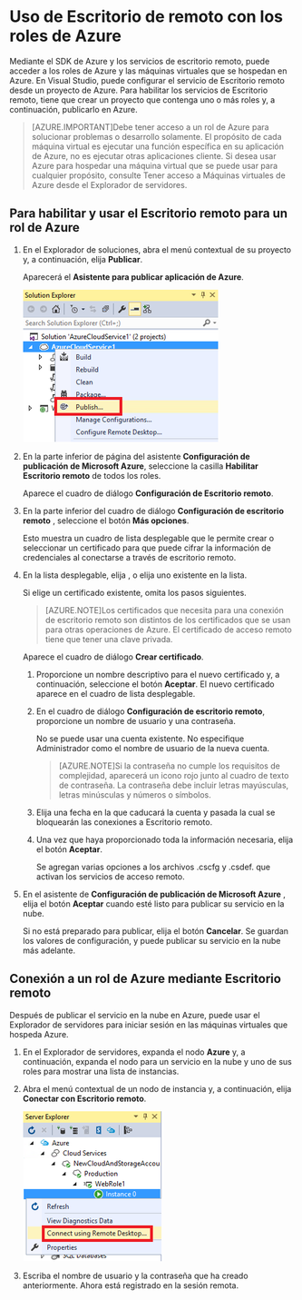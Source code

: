 <properties 
   pageTitle="Uso de Escritorio de remoto con los roles de Azure"
	description="Uso de Escritorio de remoto con los roles de Azure"
	services="visual-studio-online"
	documentationCenter="na"
	authors="kempb"
	manager="douge"
	editor="tlee"/>
<tags 
   ms.service="multiple"
	ms.devlang="multiple"
	ms.topic="article"
	ms.tgt_pltfrm="na"
	ms.workload="na"
	ms.date="08/24/2015"
	ms.author="kempb"/>

# Uso de Escritorio de remoto con los roles de Azure

Mediante el SDK de Azure y los servicios de escritorio remoto, puede acceder a los roles de Azure y las máquinas virtuales que se hospedan en Azure. En Visual Studio, puede configurar el servicio de Escritorio remoto desde un proyecto de Azure. Para habilitar los servicios de Escritorio remoto, tiene que crear un proyecto que contenga uno o más roles y, a continuación, publicarlo en Azure.

>[AZURE.IMPORTANT]Debe tener acceso a un rol de Azure para solucionar problemas o desarrollo solamente. El propósito de cada máquina virtual es ejecutar una función específica en su aplicación de Azure, no es ejecutar otras aplicaciones cliente. Si desea usar Azure para hospedar una máquina virtual que se puede usar para cualquier propósito, consulte Tener acceso a Máquinas virtuales de Azure desde el Explorador de servidores.

## Para habilitar y usar el Escritorio remoto para un rol de Azure

1. En el Explorador de soluciones, abra el menú contextual de su proyecto y, a continuación, elija **Publicar**.

    Aparecerá el **Asistente para publicar aplicación de Azure**.

    ![Publicar el comando para un proyecto de servicio en la nube](./media/vs-azure-tools-remote-desktop-roles/IC799161.png)

1. En la parte inferior de página del asistente **Configuración de publicación de Microsoft Azure**, seleccione la casilla **Habilitar Escritorio remoto** de todos los roles.

    Aparece el cuadro de diálogo **Configuración de Escritorio remoto**.

1. En la parte inferior del cuadro de diálogo **Configuración de escritorio remoto** , seleccione el botón **Más opciones**.
 
    Esto muestra un cuadro de lista desplegable que le permite crear o seleccionar un certificado para que puede cifrar la información de credenciales al conectarse a través de escritorio remoto.

1. En la lista desplegable, elija **<Create>**, o elija uno existente en la lista.

    Si elige un certificado existente, omita los pasos siguientes.

    >[AZURE.NOTE]Los certificados que necesita para una conexión de escritorio remoto son distintos de los certificados que se usan para otras operaciones de Azure. El certificado de acceso remoto tiene que tener una clave privada.

    Aparece el cuadro de diálogo **Crear certificado**.

    1. Proporcione un nombre descriptivo para el nuevo certificado y, a continuación, seleccione el botón **Aceptar**. El nuevo certificado aparece en el cuadro de lista desplegable.

    1. En el cuadro de diálogo **Configuración de escritorio remoto**, proporcione un nombre de usuario y una contraseña.
    
        No se puede usar una cuenta existente. No especifique Administrador como el nombre de usuario de la nueva cuenta.

        >[AZURE.NOTE]Si la contraseña no cumple los requisitos de complejidad, aparecerá un icono rojo junto al cuadro de texto de contraseña. La contraseña debe incluir letras mayúsculas, letras minúsculas y números o símbolos.

    1. Elija una fecha en la que caducará la cuenta y pasada la cual se bloquearán las conexiones a Escritorio remoto.

    1. Una vez que haya proporcionado toda la información necesaria, elija el botón **Aceptar**.
    
        Se agregan varias opciones a los archivos .cscfg y .csdef. que activan los servicios de acceso remoto.

1. En el asistente de **Configuración de publicación de Microsoft Azure** , elija el botón **Aceptar** cuando esté listo para publicar su servicio en la nube.

    Si no está preparado para publicar, elija el botón **Cancelar**. Se guardan los valores de configuración, y puede publicar su servicio en la nube más adelante.

## Conexión a un rol de Azure mediante Escritorio remoto

Después de publicar el servicio en la nube en Azure, puede usar el Explorador de servidores para iniciar sesión en las máquinas virtuales que hospeda Azure.

1. En el Explorador de servidores, expanda el nodo **Azure** y, a continuación, expanda el nodo para un servicio en la nube y uno de sus roles para mostrar una lista de instancias.

1. Abra el menú contextual de un nodo de instancia y, a continuación, elija **Conectar con Escritorio remoto**.

    ![Conexión a través del escritorio remoto](./media/vs-azure-tools-remote-desktop-roles/IC799162.png)

1. Escriba el nombre de usuario y la contraseña que ha creado anteriormente. Ahora está registrado en la sesión remota.

<!---HONumber=August15_HO9-->